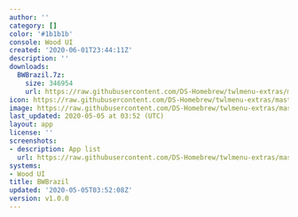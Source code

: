 ```yaml
---
author: ''
category: []
color: '#1b1b1b'
console: Wood UI
created: '2020-06-01T23:44:11Z'
description: ''
downloads:
  BWBrazil.7z:
    size: 346954
    url: https://raw.githubusercontent.com/DS-Homebrew/twlmenu-extras/master/_nds/TWiLightMenu/akmenu/themes/BWBrazil.7z
icon: https://raw.githubusercontent.com/DS-Homebrew/twlmenu-extras/master/_nds/TWiLightMenu/akmenu/themes/meta/BWBrazil/icon.png
image: https://raw.githubusercontent.com/DS-Homebrew/twlmenu-extras/master/_nds/TWiLightMenu/akmenu/themes/meta/BWBrazil/icon.png
last_updated: 2020-05-05 at 03:52 (UTC)
layout: app
license: ''
screenshots:
- description: App list
  url: https://raw.githubusercontent.com/DS-Homebrew/twlmenu-extras/master/_nds/TWiLightMenu/akmenu/themes/meta/BWBrazil/screenshots/app-list.png
systems:
- Wood UI
title: BWBrazil
updated: '2020-05-05T03:52:08Z'
version: v1.0.0
---
```

